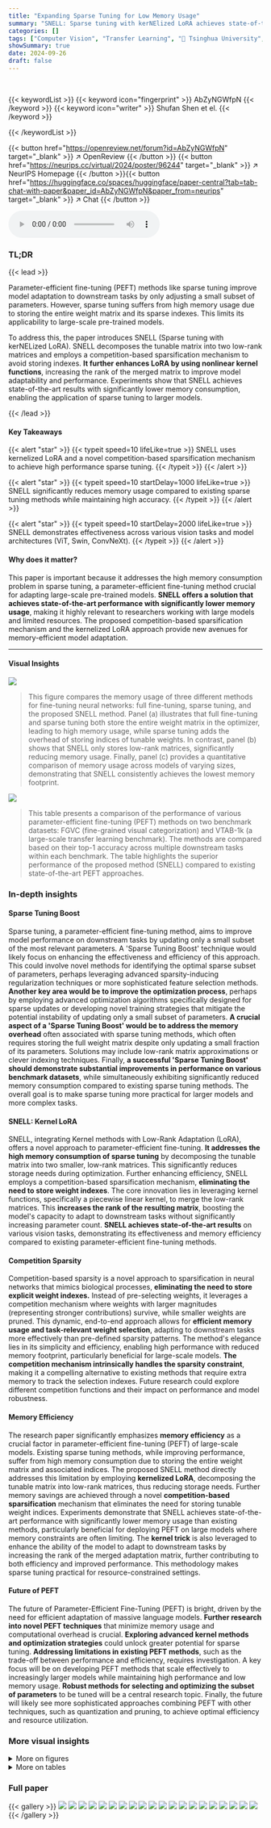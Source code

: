 ```yaml
---
title: "Expanding Sparse Tuning for Low Memory Usage"
summary: "SNELL: Sparse tuning with kerNElized LoRA achieves state-of-the-art parameter-efficient fine-tuning performance with drastically reduced memory usage."
categories: []
tags: ["Computer Vision", "Transfer Learning", "🏢 Tsinghua University",]
showSummary: true
date: 2024-09-26
draft: false
---
```


<br>

{{< keywordList >}}
{{< keyword icon="fingerprint" >}} AbZyNGWfpN {{< /keyword >}}
{{< keyword icon="writer" >}} Shufan Shen et el. {{< /keyword >}}
 
{{< /keywordList >}}

{{< button href="https://openreview.net/forum?id=AbZyNGWfpN" target="_blank" >}}
↗ OpenReview
{{< /button >}}
{{< button href="https://neurips.cc/virtual/2024/poster/96244" target="_blank" >}}
↗ NeurIPS Homepage
{{< /button >}}{{< button href="https://huggingface.co/spaces/huggingface/paper-central?tab=tab-chat-with-paper&paper_id=AbZyNGWfpN&paper_from=neurips" target="_blank" >}}
↗ Chat
{{< /button >}}



<audio controls>
    <source src="https://ai-paper-reviewer.com/AbZyNGWfpN/podcast.wav" type="audio/wav">
    Your browser does not support the audio element.
</audio>


### TL;DR


{{< lead >}}

Parameter-efficient fine-tuning (PEFT) methods like sparse tuning improve model adaptation to downstream tasks by only adjusting a small subset of parameters. However, sparse tuning suffers from high memory usage due to storing the entire weight matrix and its sparse indexes.  This limits its applicability to large-scale pre-trained models.



To address this, the paper introduces SNELL (Sparse tuning with kerNELized LoRA). SNELL decomposes the tunable matrix into two low-rank matrices and employs a competition-based sparsification mechanism to avoid storing indexes. **It further enhances LoRA by using nonlinear kernel functions**, increasing the rank of the merged matrix to improve model adaptability and performance. Experiments show that SNELL achieves state-of-the-art results with significantly lower memory consumption, enabling the application of sparse tuning to larger models.

{{< /lead >}}


#### Key Takeaways

{{< alert "star" >}}
{{< typeit speed=10 lifeLike=true >}} SNELL uses kernelized LoRA and a novel competition-based sparsification mechanism to achieve high performance sparse tuning. {{< /typeit >}}
{{< /alert >}}

{{< alert "star" >}}
{{< typeit speed=10 startDelay=1000 lifeLike=true >}} SNELL significantly reduces memory usage compared to existing sparse tuning methods while maintaining high accuracy. {{< /typeit >}}
{{< /alert >}}

{{< alert "star" >}}
{{< typeit speed=10 startDelay=2000 lifeLike=true >}} SNELL demonstrates effectiveness across various vision tasks and model architectures (ViT, Swin, ConvNeXt). {{< /typeit >}}
{{< /alert >}}

#### Why does it matter?
This paper is important because it addresses the high memory consumption problem in sparse tuning, a parameter-efficient fine-tuning method crucial for adapting large-scale pre-trained models.  **SNELL offers a solution that achieves state-of-the-art performance with significantly lower memory usage**, making it highly relevant to researchers working with large models and limited resources. The proposed competition-based sparsification mechanism and the kernelized LoRA approach provide new avenues for memory-efficient model adaptation. 

------
#### Visual Insights



![](https://ai-paper-reviewer.com/AbZyNGWfpN/figures_1_1.jpg)

> This figure compares the memory usage of three different methods for fine-tuning neural networks: full fine-tuning, sparse tuning, and the proposed SNELL method.  Panel (a) illustrates that full fine-tuning and sparse tuning both store the entire weight matrix in the optimizer, leading to high memory usage, while sparse tuning adds the overhead of storing indices of tunable weights. In contrast, panel (b) shows that SNELL only stores low-rank matrices, significantly reducing memory usage. Finally, panel (c) provides a quantitative comparison of memory usage across models of varying sizes, demonstrating that SNELL consistently achieves the lowest memory footprint.





![](https://ai-paper-reviewer.com/AbZyNGWfpN/tables_6_1.jpg)

> This table presents a comparison of the performance of various parameter-efficient fine-tuning (PEFT) methods on two benchmark datasets: FGVC (fine-grained visual categorization) and VTAB-1k (a large-scale transfer learning benchmark).  The methods are compared based on their top-1 accuracy across multiple downstream tasks within each benchmark.  The table highlights the superior performance of the proposed method (SNELL) compared to existing state-of-the-art PEFT approaches.





### In-depth insights


#### Sparse Tuning Boost
Sparse tuning, a parameter-efficient fine-tuning method, aims to improve model performance on downstream tasks by updating only a small subset of the most relevant parameters.  A 'Sparse Tuning Boost' technique would likely focus on enhancing the effectiveness and efficiency of this approach. This could involve novel methods for identifying the optimal sparse subset of parameters, perhaps leveraging advanced sparsity-inducing regularization techniques or more sophisticated feature selection methods.  **Another key area would be to improve the optimization process**, perhaps by employing advanced optimization algorithms specifically designed for sparse updates or developing novel training strategies that mitigate the potential instability of updating only a small subset of parameters.  **A crucial aspect of a 'Sparse Tuning Boost' would be to address the memory overhead** often associated with sparse tuning methods, which often requires storing the full weight matrix despite only updating a small fraction of its parameters. Solutions may include low-rank matrix approximations or clever indexing techniques.  Finally, **a successful 'Sparse Tuning Boost' should demonstrate substantial improvements in performance on various benchmark datasets**, while simultaneously exhibiting significantly reduced memory consumption compared to existing sparse tuning methods. The overall goal is to make sparse tuning more practical for larger models and more complex tasks.

#### SNELL: Kernel LoRA
SNELL, integrating Kernel methods with Low-Rank Adaptation (LoRA), offers a novel approach to parameter-efficient fine-tuning.  **It addresses the high memory consumption of sparse tuning** by decomposing the tunable matrix into two smaller, low-rank matrices. This significantly reduces storage needs during optimization.  Further enhancing efficiency, SNELL employs a competition-based sparsification mechanism, **eliminating the need to store weight indexes**.  The core innovation lies in leveraging kernel functions, specifically a piecewise linear kernel, to merge the low-rank matrices. This **increases the rank of the resulting matrix**, boosting the model's capacity to adapt to downstream tasks without significantly increasing parameter count.  **SNELL achieves state-of-the-art results** on various vision tasks, demonstrating its effectiveness and memory efficiency compared to existing parameter-efficient fine-tuning methods.

#### Competition Sparsity
Competition-based sparsity is a novel approach to sparsification in neural networks that mimics biological processes, **eliminating the need to store explicit weight indexes.**  Instead of pre-selecting weights, it leverages a competition mechanism where weights with larger magnitudes (representing stronger contributions) survive, while smaller weights are pruned. This dynamic, end-to-end approach allows for **efficient memory usage and task-relevant weight selection**, adapting to downstream tasks more effectively than pre-defined sparsity patterns.  The method's elegance lies in its simplicity and efficiency, enabling high performance with reduced memory footprint, particularly beneficial for large-scale models.  **The competition mechanism intrinsically handles the sparsity constraint**, making it a compelling alternative to existing methods that require extra memory to track the selection indexes.  Future research could explore different competition functions and their impact on performance and model robustness.

#### Memory Efficiency
The research paper significantly emphasizes **memory efficiency** as a crucial factor in parameter-efficient fine-tuning (PEFT) of large-scale models.  Existing sparse tuning methods, while improving performance, suffer from high memory consumption due to storing the entire weight matrix and associated indices.  The proposed SNELL method directly addresses this limitation by employing **kernelized LoRA**, decomposing the tunable matrix into low-rank matrices, thus reducing storage needs.  Further memory savings are achieved through a novel **competition-based sparsification** mechanism that eliminates the need for storing tunable weight indices.  Experiments demonstrate that SNELL achieves state-of-the-art performance with significantly lower memory usage than existing methods, particularly beneficial for deploying PEFT on large models where memory constraints are often limiting. The **kernel trick** is also leveraged to enhance the ability of the model to adapt to downstream tasks by increasing the rank of the merged adaptation matrix, further contributing to both efficiency and improved performance. This methodology makes sparse tuning practical for resource-constrained settings.

#### Future of PEFT
The future of Parameter-Efficient Fine-Tuning (PEFT) is bright, driven by the need for efficient adaptation of massive language models.  **Further research into novel PEFT techniques** that minimize memory usage and computational overhead is crucial.  **Exploring advanced kernel methods and optimization strategies** could unlock greater potential for sparse tuning. **Addressing limitations in existing PEFT methods**, such as the trade-off between performance and efficiency, requires investigation. A key focus will be on developing PEFT methods that scale effectively to increasingly larger models while maintaining high performance and low memory usage.  **Robust methods for selecting and optimizing the subset of parameters** to be tuned will be a central research topic.  Finally, the future will likely see more sophisticated approaches combining PEFT with other techniques, such as quantization and pruning, to achieve optimal efficiency and resource utilization.


### More visual insights

<details>
<summary>More on figures
</summary>


![](https://ai-paper-reviewer.com/AbZyNGWfpN/figures_4_1.jpg)

> This figure illustrates the SNELL (Sparse tuning with kerNELized LoRA) framework. The left side shows the kernelized LoRA which merges two low-rank matrices using a nonlinear kernel function. This process is depicted as mapping the low-rank matrices to a higher dimensional space, where the inner product of the mappings is the high rank matrix. The right side shows the competition-based sparsification, which is a mechanism to sparsify the weights of the merged high-rank matrix based on the absolute values of the weights without storing extra index. Weights with smaller absolute values will be zeroed out according to the sparsity ratio (s).


![](https://ai-paper-reviewer.com/AbZyNGWfpN/figures_9_1.jpg)

> This figure illustrates the SNELL framework.  The left side shows how two low-rank matrices (A and B) are merged using a nonlinear kernel function, resulting in a higher-rank adaptation matrix. This is done to enhance the model's ability to adapt to downstream tasks by increasing the expressiveness of the sparse tuning.  The right side details the competition-based sparsification mechanism. This mechanism eliminates the need to store tunable weight indexes by promoting competition among weights, causing the weights with small absolute values to be zeroed out based on a specified sparsity ratio (s).  This reduces memory usage while maintaining effectiveness.


![](https://ai-paper-reviewer.com/AbZyNGWfpN/figures_9_2.jpg)

> This figure visualizes the optimal sparsity ratios determined for SNELL-8 across various downstream tasks within the VTAB-1k benchmark.  The left panel shows the optimal sparsity ratio for each individual task, highlighting the variability in the optimal setting depending on the specific characteristics of each task. The right panel shows the average optimal sparsity ratio for the three groups of tasks within VTAB-1k (Natural, Specialized, and Structured). This aggregated view reveals trends in optimal sparsity across different task types within the dataset. The pre-trained model used was ConvNeXt-B, pre-trained on ImageNet-21k.


![](https://ai-paper-reviewer.com/AbZyNGWfpN/figures_19_1.jpg)

> This figure compares the memory usage of different sparse tuning methods. (a) illustrates that traditional sparse tuning methods store the entire weight matrix and a binary mask indicating the tunable weights, resulting in high memory consumption. (b) shows the proposed SNELL framework, which only stores low-rank matrices in the optimizer, significantly reducing memory usage. (c) provides a quantitative comparison of memory usage across models with varying depths, demonstrating the scalability and efficiency of SNELL.


![](https://ai-paper-reviewer.com/AbZyNGWfpN/figures_19_2.jpg)

> This figure illustrates the SNELL framework, which consists of two main stages: kernelized LoRA and competition-based sparsification.  The left side shows how two low-rank matrices (A and B) are merged using a nonlinear kernel function, effectively increasing the rank of the resulting adaptation matrix (ΔW).  This allows for a more expressive sparse tuning compared to standard LoRA. The right side depicts the competition-based sparsification process, which dynamically prunes less important weights based on a sparsity ratio (s), avoiding the need to explicitly store tunable weight indexes and thus reducing memory usage.


</details>




<details>
<summary>More on tables
</summary>


![](https://ai-paper-reviewer.com/AbZyNGWfpN/tables_6_2.jpg)
> This table presents the performance comparison of different parameter-efficient fine-tuning (PEFT) methods on the VTAB-1k benchmark. The models are pre-trained on ImageNet using two different self-supervised learning strategies: Masked Autoencoders (MAE) and Momentum Contrast (MoCo v3).  The table shows the top-1 accuracy achieved by each method on three subsets of VTAB-1k tasks (Natural, Specialized, Structured), as well as the average accuracy across all tasks.  The best result for each metric is highlighted in bold.

![](https://ai-paper-reviewer.com/AbZyNGWfpN/tables_7_1.jpg)
> This table presents the comparison of different parameter-efficient fine-tuning (PEFT) methods on two benchmark datasets, FGVC and VTAB-1k, using a ViT-B/16 model pre-trained on ImageNet-21k.  It compares methods based on whether they use addition-based or reparameterization-based approaches, along with various sparsity and rank parameters. The table highlights the superior performance of the proposed SNELL method compared to existing state-of-the-art methods.

![](https://ai-paper-reviewer.com/AbZyNGWfpN/tables_8_1.jpg)
> This table compares the performance of LoRA-8 and SNELL-8 on the VTAB-1k benchmark using two different large vision transformer backbones: ViT-L/16 and ViT-H/14.  The results are presented in terms of top-1 accuracy, broken down by three categories of tasks within the VTAB-1k benchmark: Natural, Specialized, and Structured.  The table highlights that SNELL-8 achieves superior performance compared to LoRA-8 on both backbones across all categories and overall mean accuracy.

![](https://ai-paper-reviewer.com/AbZyNGWfpN/tables_8_2.jpg)
> This table presents a comparison of different sparsification methods' performance on the VTAB-1k benchmark.  Part (a) compares sparsifying a full-rank matrix, LoRA-8's merged adaptation matrix, and kernelized LoRA-8's merged matrix, all with a sparsity ratio of 0.9.  Part (b) compares the mean accuracy across VTAB-1k of kernelized LoRA and SNELL using different ranks (8, 16, and 32) for the learnable matrices, highlighting the performance improvement achieved by SNELL over kernelized LoRA.

![](https://ai-paper-reviewer.com/AbZyNGWfpN/tables_16_1.jpg)
> This table presents the results of various parameter-efficient fine-tuning (PEFT) methods on two benchmark datasets: FGVC (fine-grained visual categorization) and VTAB-1k (a large-scale transfer learning benchmark).  The methods are compared using the top-1 accuracy metric.  The table is organized to show the performance of different approaches (addition-based and reparameterization-based methods including the proposed SNELL approach) on the benchmarks.  The best and second best performance numbers are highlighted.

![](https://ai-paper-reviewer.com/AbZyNGWfpN/tables_16_2.jpg)
> This table presents the Top-1 accuracy results achieved by various methods (including the proposed SNELL) on two benchmark datasets: FGVC (fine-grained visual categorization) and VTAB-1k (a large-scale transfer learning benchmark).  The results are broken down by specific tasks within each benchmark and show the performance of different parameter-efficient fine-tuning methods, including addition-based and reparameterization-based approaches. The ViT-B/16 model, pre-trained on ImageNet-21k, is used as the backbone for all methods.  The best and second-best performing methods for each task are highlighted.

![](https://ai-paper-reviewer.com/AbZyNGWfpN/tables_17_1.jpg)
> This table presents a comparison of the top-1 accuracy achieved by various methods on two benchmark datasets: FGVC (fine-grained visual categorization) and VTAB-1k (a large-scale transfer learning benchmark).  The methods are categorized into addition-based and reparameterization-based parameter-efficient fine-tuning (PEFT) approaches. Results are shown for different variations of each method (e.g., different rank values for LoRA). The table highlights the superior performance of the proposed SNELL method compared to existing state-of-the-art methods while maintaining low memory usage.

![](https://ai-paper-reviewer.com/AbZyNGWfpN/tables_17_2.jpg)
> This table presents the performance of different methods on the VTAB-1k benchmark.  The models used are Vision Transformer backbones (ViT-B/16) pre-trained using Masked Autoencoders (MAE) and Momentum Contrast (MoCo v3) strategies.  The results are broken down by three groups of tasks within VTAB-1k: Natural, Specialized, and Structured, along with the overall mean accuracy.  The best performing method for each task group and the overall mean is highlighted in bold.

![](https://ai-paper-reviewer.com/AbZyNGWfpN/tables_17_3.jpg)
> This table compares the performance of kernelized LoRA with fixed weight masks (KLORA-8-Fixed) and SNELL-8 on the FGVC benchmark.  KLORA-8-Fixed uses pre-defined weight masks generated by SPT [22], while SNELL-8 uses a dynamic masking strategy. The results show that SNELL-8 outperforms KLORA-8-Fixed across all five FGVC tasks, indicating the superiority of the dynamic masking approach.

![](https://ai-paper-reviewer.com/AbZyNGWfpN/tables_18_1.jpg)
> This table compares the performance of LoRA and kernelized LoRA on the VTAB-1k benchmark.  Both methods use the same pre-trained ViT-B/16 model on ImageNet-21k.  The table shows the mean accuracy across different task categories (Natural, Specialized, Structured) for different rank sizes (8, 16, and 32) for both LoRA and kernelized LoRA.  The results highlight the performance improvement achieved by using kernelized LoRA compared to the standard LoRA method for each rank size.

![](https://ai-paper-reviewer.com/AbZyNGWfpN/tables_18_2.jpg)
> This table compares the memory usage of SNELL and LoRA for three different pre-trained vision transformer models (ViT-B/16, ViT-L/16, and ViT-H/16).  It shows the memory consumption in MB for both LoRA-8 and SNELL-8, and calculates the percentage increase in memory usage for SNELL-8 relative to LoRA-8.  The results indicate that while SNELL-8 uses slightly more memory than LoRA-8, the increase is minimal, demonstrating the memory efficiency of SNELL.

![](https://ai-paper-reviewer.com/AbZyNGWfpN/tables_18_3.jpg)
> This table presents the results of the experiments conducted on the commonsense reasoning benchmark using the LLaMA-2-7B model.  The table compares the performance of LoRA-32 and SNELL-32 on various sub-tasks within the benchmark, providing the accuracy scores for each method on each sub-task, and finally the average accuracy across all sub-tasks. This demonstrates the superiority of SNELL-32 over LoRA-32 in commonsense reasoning tasks.

![](https://ai-paper-reviewer.com/AbZyNGWfpN/tables_19_1.jpg)
> This table compares the training time (seconds per image) of different parameter-efficient fine-tuning (PEFT) methods on a ViT-B/16 model.  The methods compared are LoRA-8, KLORA-8 (kernelized LoRA-8), KLORA-8 (saving ΔW) which saves memory by not storing the merged adaptation matrix, SNELL-8, and SNELL-8 (saving ΔW).  The results show that SNELL-8 takes slightly longer to train than LoRA-8, but that the memory saving modifications for both KLORA and SNELL significantly reduce training time.

</details>




### Full paper

{{< gallery >}}
<img src="https://ai-paper-reviewer.com/AbZyNGWfpN/1.png" class="grid-w50 md:grid-w33 xl:grid-w25" />
<img src="https://ai-paper-reviewer.com/AbZyNGWfpN/2.png" class="grid-w50 md:grid-w33 xl:grid-w25" />
<img src="https://ai-paper-reviewer.com/AbZyNGWfpN/3.png" class="grid-w50 md:grid-w33 xl:grid-w25" />
<img src="https://ai-paper-reviewer.com/AbZyNGWfpN/4.png" class="grid-w50 md:grid-w33 xl:grid-w25" />
<img src="https://ai-paper-reviewer.com/AbZyNGWfpN/5.png" class="grid-w50 md:grid-w33 xl:grid-w25" />
<img src="https://ai-paper-reviewer.com/AbZyNGWfpN/6.png" class="grid-w50 md:grid-w33 xl:grid-w25" />
<img src="https://ai-paper-reviewer.com/AbZyNGWfpN/7.png" class="grid-w50 md:grid-w33 xl:grid-w25" />
<img src="https://ai-paper-reviewer.com/AbZyNGWfpN/8.png" class="grid-w50 md:grid-w33 xl:grid-w25" />
<img src="https://ai-paper-reviewer.com/AbZyNGWfpN/9.png" class="grid-w50 md:grid-w33 xl:grid-w25" />
<img src="https://ai-paper-reviewer.com/AbZyNGWfpN/10.png" class="grid-w50 md:grid-w33 xl:grid-w25" />
<img src="https://ai-paper-reviewer.com/AbZyNGWfpN/11.png" class="grid-w50 md:grid-w33 xl:grid-w25" />
<img src="https://ai-paper-reviewer.com/AbZyNGWfpN/12.png" class="grid-w50 md:grid-w33 xl:grid-w25" />
<img src="https://ai-paper-reviewer.com/AbZyNGWfpN/13.png" class="grid-w50 md:grid-w33 xl:grid-w25" />
<img src="https://ai-paper-reviewer.com/AbZyNGWfpN/14.png" class="grid-w50 md:grid-w33 xl:grid-w25" />
<img src="https://ai-paper-reviewer.com/AbZyNGWfpN/15.png" class="grid-w50 md:grid-w33 xl:grid-w25" />
<img src="https://ai-paper-reviewer.com/AbZyNGWfpN/16.png" class="grid-w50 md:grid-w33 xl:grid-w25" />
<img src="https://ai-paper-reviewer.com/AbZyNGWfpN/17.png" class="grid-w50 md:grid-w33 xl:grid-w25" />
<img src="https://ai-paper-reviewer.com/AbZyNGWfpN/18.png" class="grid-w50 md:grid-w33 xl:grid-w25" />
<img src="https://ai-paper-reviewer.com/AbZyNGWfpN/19.png" class="grid-w50 md:grid-w33 xl:grid-w25" />
<img src="https://ai-paper-reviewer.com/AbZyNGWfpN/20.png" class="grid-w50 md:grid-w33 xl:grid-w25" />
{{< /gallery >}}